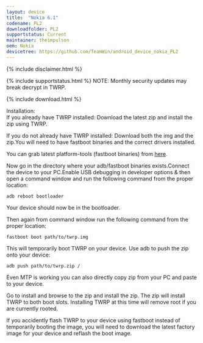 ```yaml
---
layout: device
title:  "Nokia 6.1"
codename: PL2
downloadfolder: PL2
supportstatus: Current
maintainer: theimpulson
oem: Nokia
devicetree: https://github.com/TeamWin/android_device_nokia_PL2
---
```


{% include disclaimer.html %}

{% include supportstatus.html %}
NOTE: Monthly security updates may break decrypt in TWRP.

{% include download.html %}

<div class='page-heading'>Installation:</div>
If you already have TWRP installed:
Download the latest zip and install the zip using TWRP.

If you do not already have TWRP installed:
Download both the img and the zip.You will need to have fastboot binaries and the correct drivers installed.

You can grab latest platform-tools (fastboot binaries) from [here](https://developer.android.com/studio/releases/platform-tools).

Now go in the directory where your adb/fastboot binaries exists.Connect the device to your PC.Enable USB debugging in developer options & then open a command window and run the following command from the proper location: 

```
adb reboot bootloader
```

Your device should now be in the bootloader.

Then again from command window run the following command from the proper location:

```
fastboot boot path/to/twrp.img
```

This will temporarily boot TWRP on your device. Use adb to push the zip onto your device:

```
adb push path/to/twrp.zip /
```

Even MTP is working you can also directly copy zip from your PC and paste to your device.

Go to install and browse to the zip and install the zip. The zip will install TWRP to both boot slots. Installing TWRP at this time will remove root if you are currently rooted.

If you accidently flash TWRP to your device using fastboot instead of temporarily booting the image, you will need to download the latest factory image for your device and reflash the boot image.

